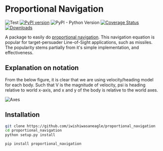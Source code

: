 # Proportional Navigation
![Test](https://github.com/iwishiwasaneagle/proportional_navigation/workflows/Python%20package/badge.svg) [![PyPI version](https://badge.fury.io/py/proportional-navigation.svg)](https://badge.fury.io/py/proportional-navigation) ![PyPI - Python Version](https://img.shields.io/pypi/pyversions/proportional_navigation) [![Coverage Status](https://coveralls.io/repos/github/iwishiwasaneagle/proportional_navigation/badge.svg?branch=master)](https://coveralls.io/github/iwishiwasaneagle/proportional_navigation?branch=master) [![Downloads](https://pepy.tech/badge/proportional-navigation)](https://pepy.tech/project/proportional-navigation)

A package to easily do [proportional navigation](https://en.wikipedia.org/wiki/Proportional_navigation). This navigation equation is popular for target-persuader Line-of-Sight applications, such as missiles. The popularity stems partially from it's simple implementation, and effectiveness.

## Explanation on notation

From the below figure, it is clear that we are using velocity/heading model for each body. Such that V is the magnitude of velocity, psi is heading relative to world x-axis, and x and y of the body is relative to the world axes.

![Axes](images/axes.png)

## Installation

```bash
git clone https://github.com/iwishiwasaneagle/proportional_navigation
cd proportional_navigation
python setup.py install
```
```bash
pip install proportional_navigation
```
